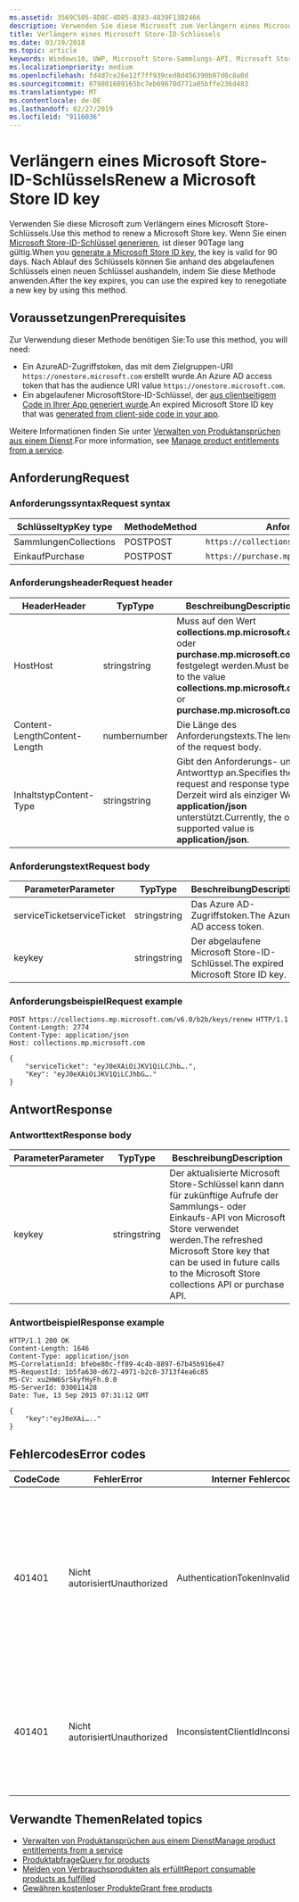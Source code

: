 ```yaml
---
ms.assetid: 3569C505-8D8C-4D85-B383-4839F13B2466
description: Verwenden Sie diese Microsoft zum Verlängern eines Microsoft Store-Schlüssels.
title: Verlängern eines Microsoft Store-ID-Schlüssels
ms.date: 03/19/2018
ms.topic: article
keywords: Windows10, UWP, Microsoft Store-Sammlungs-API, Microsoft Store-Einkaufs-API, Microsoft Store-ID-Schlüssel, verlängern
ms.localizationpriority: medium
ms.openlocfilehash: fd4d7ce26e12f7ff939ced8d456390b97d0c8a0d
ms.sourcegitcommit: 079801609165bc7eb69670d771a05bffe236d483
ms.translationtype: MT
ms.contentlocale: de-DE
ms.lasthandoff: 02/27/2019
ms.locfileid: "9116036"
---
```

# <a name="renew-a-microsoft-store-id-key"></a><span data-ttu-id="77636-104">Verlängern eines Microsoft Store-ID-Schlüssels</span><span class="sxs-lookup"><span data-stu-id="77636-104">Renew a Microsoft Store ID key</span></span>


<span data-ttu-id="77636-105">Verwenden Sie diese Microsoft zum Verlängern eines Microsoft Store-Schlüssels.</span><span class="sxs-lookup"><span data-stu-id="77636-105">Use this method to renew a Microsoft Store key.</span></span> <span data-ttu-id="77636-106">Wenn Sie einen [Microsoft Store-ID-Schlüssel generieren](view-and-grant-products-from-a-service.md#step-4), ist dieser 90Tage lang gültig.</span><span class="sxs-lookup"><span data-stu-id="77636-106">When you [generate a Microsoft Store ID key](view-and-grant-products-from-a-service.md#step-4), the key is valid for 90 days.</span></span> <span data-ttu-id="77636-107">Nach Ablauf des Schlüssels können Sie anhand des abgelaufenen Schlüssels einen neuen Schlüssel aushandeln, indem Sie diese Methode anwenden.</span><span class="sxs-lookup"><span data-stu-id="77636-107">After the key expires, you can use the expired key to renegotiate a new key by using this method.</span></span>

## <a name="prerequisites"></a><span data-ttu-id="77636-108">Voraussetzungen</span><span class="sxs-lookup"><span data-stu-id="77636-108">Prerequisites</span></span>


<span data-ttu-id="77636-109">Zur Verwendung dieser Methode benötigen Sie:</span><span class="sxs-lookup"><span data-stu-id="77636-109">To use this method, you will need:</span></span>

* <span data-ttu-id="77636-110">Ein AzureAD-Zugriffstoken, das mit dem Zielgruppen-URI `https://onestore.microsoft.com` erstellt wurde.</span><span class="sxs-lookup"><span data-stu-id="77636-110">An Azure AD access token that has the audience URI value `https://onestore.microsoft.com`.</span></span>
* <span data-ttu-id="77636-111">Ein abgelaufener MicrosoftStore-ID-Schlüssel, der [aus clientseitigem Code in Ihrer App generiert wurde](view-and-grant-products-from-a-service.md#step-4).</span><span class="sxs-lookup"><span data-stu-id="77636-111">An expired Microsoft Store ID key that was [generated from client-side code in your app](view-and-grant-products-from-a-service.md#step-4).</span></span>

<span data-ttu-id="77636-112">Weitere Informationen finden Sie unter [Verwalten von Produktansprüchen aus einem Dienst](view-and-grant-products-from-a-service.md).</span><span class="sxs-lookup"><span data-stu-id="77636-112">For more information, see [Manage product entitlements from a service](view-and-grant-products-from-a-service.md).</span></span>

## <a name="request"></a><span data-ttu-id="77636-113">Anforderung</span><span class="sxs-lookup"><span data-stu-id="77636-113">Request</span></span>

### <a name="request-syntax"></a><span data-ttu-id="77636-114">Anforderungssyntax</span><span class="sxs-lookup"><span data-stu-id="77636-114">Request syntax</span></span>

| <span data-ttu-id="77636-115">Schlüsseltyp</span><span class="sxs-lookup"><span data-stu-id="77636-115">Key type</span></span>    | <span data-ttu-id="77636-116">Methode</span><span class="sxs-lookup"><span data-stu-id="77636-116">Method</span></span> | <span data-ttu-id="77636-117">Anforderungs-URI</span><span class="sxs-lookup"><span data-stu-id="77636-117">Request URI</span></span>                                              |
|-------------|--------|----------------------------------------------------------|
| <span data-ttu-id="77636-118">Sammlungen</span><span class="sxs-lookup"><span data-stu-id="77636-118">Collections</span></span> | <span data-ttu-id="77636-119">POST</span><span class="sxs-lookup"><span data-stu-id="77636-119">POST</span></span>   | ```https://collections.mp.microsoft.com/v6.0/b2b/keys/renew``` |
| <span data-ttu-id="77636-120">Einkauf</span><span class="sxs-lookup"><span data-stu-id="77636-120">Purchase</span></span>    | <span data-ttu-id="77636-121">POST</span><span class="sxs-lookup"><span data-stu-id="77636-121">POST</span></span>   | ```https://purchase.mp.microsoft.com/v6.0/b2b/keys/renew```    |


### <a name="request-header"></a><span data-ttu-id="77636-122">Anforderungsheader</span><span class="sxs-lookup"><span data-stu-id="77636-122">Request header</span></span>

| <span data-ttu-id="77636-123">Header</span><span class="sxs-lookup"><span data-stu-id="77636-123">Header</span></span>         | <span data-ttu-id="77636-124">Typ</span><span class="sxs-lookup"><span data-stu-id="77636-124">Type</span></span>   | <span data-ttu-id="77636-125">Beschreibung</span><span class="sxs-lookup"><span data-stu-id="77636-125">Description</span></span>                                                                                           |
|----------------|--------|-------------------------------------------------------------------------------------------------------|
| <span data-ttu-id="77636-126">Host</span><span class="sxs-lookup"><span data-stu-id="77636-126">Host</span></span>           | <span data-ttu-id="77636-127">string</span><span class="sxs-lookup"><span data-stu-id="77636-127">string</span></span> | <span data-ttu-id="77636-128">Muss auf den Wert **collections.mp.microsoft.com** oder **purchase.mp.microsoft.com** festgelegt werden.</span><span class="sxs-lookup"><span data-stu-id="77636-128">Must be set to the value **collections.mp.microsoft.com** or **purchase.mp.microsoft.com**.</span></span>           |
| <span data-ttu-id="77636-129">Content-Length</span><span class="sxs-lookup"><span data-stu-id="77636-129">Content-Length</span></span> | <span data-ttu-id="77636-130">number</span><span class="sxs-lookup"><span data-stu-id="77636-130">number</span></span> | <span data-ttu-id="77636-131">Die Länge des Anforderungstexts.</span><span class="sxs-lookup"><span data-stu-id="77636-131">The length of the request body.</span></span>                                                                       |
| <span data-ttu-id="77636-132">Inhaltstyp</span><span class="sxs-lookup"><span data-stu-id="77636-132">Content-Type</span></span>   | <span data-ttu-id="77636-133">string</span><span class="sxs-lookup"><span data-stu-id="77636-133">string</span></span> | <span data-ttu-id="77636-134">Gibt den Anforderungs- und Antworttyp an.</span><span class="sxs-lookup"><span data-stu-id="77636-134">Specifies the request and response type.</span></span> <span data-ttu-id="77636-135">Derzeit wird als einziger Wert **application/json** unterstützt.</span><span class="sxs-lookup"><span data-stu-id="77636-135">Currently, the only supported value is **application/json**.</span></span> |


### <a name="request-body"></a><span data-ttu-id="77636-136">Anforderungstext</span><span class="sxs-lookup"><span data-stu-id="77636-136">Request body</span></span>

| <span data-ttu-id="77636-137">Parameter</span><span class="sxs-lookup"><span data-stu-id="77636-137">Parameter</span></span>     | <span data-ttu-id="77636-138">Typ</span><span class="sxs-lookup"><span data-stu-id="77636-138">Type</span></span>   | <span data-ttu-id="77636-139">Beschreibung</span><span class="sxs-lookup"><span data-stu-id="77636-139">Description</span></span>                       | <span data-ttu-id="77636-140">Erforderlich</span><span class="sxs-lookup"><span data-stu-id="77636-140">Required</span></span> |
|---------------|--------|-----------------------------------|----------|
| <span data-ttu-id="77636-141">serviceTicket</span><span class="sxs-lookup"><span data-stu-id="77636-141">serviceTicket</span></span> | <span data-ttu-id="77636-142">string</span><span class="sxs-lookup"><span data-stu-id="77636-142">string</span></span> | <span data-ttu-id="77636-143">Das Azure AD-Zugriffstoken.</span><span class="sxs-lookup"><span data-stu-id="77636-143">The Azure AD access token.</span></span>        | <span data-ttu-id="77636-144">Ja</span><span class="sxs-lookup"><span data-stu-id="77636-144">Yes</span></span>      |
| <span data-ttu-id="77636-145">key</span><span class="sxs-lookup"><span data-stu-id="77636-145">key</span></span>           | <span data-ttu-id="77636-146">string</span><span class="sxs-lookup"><span data-stu-id="77636-146">string</span></span> | <span data-ttu-id="77636-147">Der abgelaufene Microsoft Store-ID-Schlüssel.</span><span class="sxs-lookup"><span data-stu-id="77636-147">The expired Microsoft Store ID key.</span></span> | <span data-ttu-id="77636-148">Ja</span><span class="sxs-lookup"><span data-stu-id="77636-148">Yes</span></span>       |


### <a name="request-example"></a><span data-ttu-id="77636-149">Anforderungsbeispiel</span><span class="sxs-lookup"><span data-stu-id="77636-149">Request example</span></span>

```syntax
POST https://collections.mp.microsoft.com/v6.0/b2b/keys/renew HTTP/1.1
Content-Length: 2774
Content-Type: application/json
Host: collections.mp.microsoft.com

{
    "serviceTicket": "eyJ0eXAiOiJKV1QiLCJhb….",
    "Key": "eyJ0eXAiOiJKV1QiLCJhbG…."
}
```

## <a name="response"></a><span data-ttu-id="77636-150">Antwort</span><span class="sxs-lookup"><span data-stu-id="77636-150">Response</span></span>


### <a name="response-body"></a><span data-ttu-id="77636-151">Antworttext</span><span class="sxs-lookup"><span data-stu-id="77636-151">Response body</span></span>

| <span data-ttu-id="77636-152">Parameter</span><span class="sxs-lookup"><span data-stu-id="77636-152">Parameter</span></span> | <span data-ttu-id="77636-153">Typ</span><span class="sxs-lookup"><span data-stu-id="77636-153">Type</span></span>   | <span data-ttu-id="77636-154">Beschreibung</span><span class="sxs-lookup"><span data-stu-id="77636-154">Description</span></span>                                                                                                            |
|-----------|--------|------------------------------------------------------------------------------------------------------------------------|
| <span data-ttu-id="77636-155">key</span><span class="sxs-lookup"><span data-stu-id="77636-155">key</span></span>       | <span data-ttu-id="77636-156">string</span><span class="sxs-lookup"><span data-stu-id="77636-156">string</span></span> | <span data-ttu-id="77636-157">Der aktualisierte Microsoft Store-Schlüssel kann dann für zukünftige Aufrufe der Sammlungs- oder Einkaufs-API von Microsoft Store verwendet werden.</span><span class="sxs-lookup"><span data-stu-id="77636-157">The refreshed Microsoft Store key that can be used in future calls to the Microsoft Store collections API or purchase API.</span></span> |


### <a name="response-example"></a><span data-ttu-id="77636-158">Antwortbeispiel</span><span class="sxs-lookup"><span data-stu-id="77636-158">Response example</span></span>

```syntax
HTTP/1.1 200 OK
Content-Length: 1646
Content-Type: application/json
MS-CorrelationId: bfebe80c-ff89-4c4b-8897-67b45b916e47
MS-RequestId: 1b5fa630-d672-4971-b2c0-3713f4ea6c85
MS-CV: xu2HW6SrSkyfHyFh.0.0
MS-ServerId: 030011428
Date: Tue, 13 Sep 2015 07:31:12 GMT

{
    "key":"eyJ0eXAi….."
}
```

## <a name="error-codes"></a><span data-ttu-id="77636-159">Fehlercodes</span><span class="sxs-lookup"><span data-stu-id="77636-159">Error codes</span></span>


| <span data-ttu-id="77636-160">Code</span><span class="sxs-lookup"><span data-stu-id="77636-160">Code</span></span> | <span data-ttu-id="77636-161">Fehler</span><span class="sxs-lookup"><span data-stu-id="77636-161">Error</span></span>        | <span data-ttu-id="77636-162">Interner Fehlercode</span><span class="sxs-lookup"><span data-stu-id="77636-162">Inner error code</span></span>           | <span data-ttu-id="77636-163">Beschreibung</span><span class="sxs-lookup"><span data-stu-id="77636-163">Description</span></span>   |
|------|--------------|----------------------------|---------------|
| <span data-ttu-id="77636-164">401</span><span class="sxs-lookup"><span data-stu-id="77636-164">401</span></span>  | <span data-ttu-id="77636-165">Nicht autorisiert</span><span class="sxs-lookup"><span data-stu-id="77636-165">Unauthorized</span></span> | <span data-ttu-id="77636-166">AuthenticationTokenInvalid</span><span class="sxs-lookup"><span data-stu-id="77636-166">AuthenticationTokenInvalid</span></span> | <span data-ttu-id="77636-167">Das Azure AD-Zugriffstoken ist ungültig.</span><span class="sxs-lookup"><span data-stu-id="77636-167">The Azure AD access token is invalid.</span></span> <span data-ttu-id="77636-168">In einigen Fällen enthalten die Details zu ServiceError weitere Informationen, z. B. wenn das Token abgelaufen ist oder der *appid*-Anspruch fehlt.</span><span class="sxs-lookup"><span data-stu-id="77636-168">In some cases the details of the ServiceError will contain more information, such as when the token is expired or the *appid* claim is missing.</span></span> |
| <span data-ttu-id="77636-169">401</span><span class="sxs-lookup"><span data-stu-id="77636-169">401</span></span>  | <span data-ttu-id="77636-170">Nicht autorisiert</span><span class="sxs-lookup"><span data-stu-id="77636-170">Unauthorized</span></span> | <span data-ttu-id="77636-171">InconsistentClientId</span><span class="sxs-lookup"><span data-stu-id="77636-171">InconsistentClientId</span></span>       | <span data-ttu-id="77636-172">Der *clientId*-Anspruch im Microsoft Store-ID-Schlüssel und der *appid*-Anspruch im Azure AD-Zugriffstoken stimmen nicht überein.</span><span class="sxs-lookup"><span data-stu-id="77636-172">The *clientId* claim in the Microsoft Store ID key and the *appid* claim in the Azure AD access token do not match.</span></span>                                                                     |


## <a name="related-topics"></a><span data-ttu-id="77636-173">Verwandte Themen</span><span class="sxs-lookup"><span data-stu-id="77636-173">Related topics</span></span>


* [<span data-ttu-id="77636-174">Verwalten von Produktansprüchen aus einem Dienst</span><span class="sxs-lookup"><span data-stu-id="77636-174">Manage product entitlements from a service</span></span>](view-and-grant-products-from-a-service.md)
* [<span data-ttu-id="77636-175">Produktabfrage</span><span class="sxs-lookup"><span data-stu-id="77636-175">Query for products</span></span>](query-for-products.md)
* [<span data-ttu-id="77636-176">Melden von Verbrauchsprodukten als erfüllt</span><span class="sxs-lookup"><span data-stu-id="77636-176">Report consumable products as fulfilled</span></span>](report-consumable-products-as-fulfilled.md)
* [<span data-ttu-id="77636-177">Gewähren kostenloser Produkte</span><span class="sxs-lookup"><span data-stu-id="77636-177">Grant free products</span></span>](grant-free-products.md)
